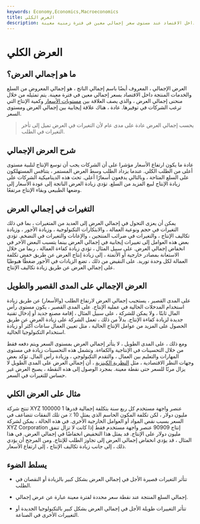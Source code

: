 ```yaml
---
keywords: Economy,Economics,Macroeconomics
title: العرض الكلي
description: العرض الإجمالي هو إجمالي المعروض من السلع والخدمات المنتجة داخل الاقتصاد عند مستوى سعر إجمالي معين في فترة زمنية معينة.
---
```


# العرض الكلي
## ما هو إجمالي العرض؟

العرض الإجمالي ، المعروف أيضًا باسم إجمالي الناتج ، هو إجمالي المعروض من السلع والخدمات المنتجة داخل الاقتصاد بسعر إجمالي معين في فترة معينة. يتم تمثيله من خلال منحنى إجمالي العرض ، والذي يصف العلاقة بين [مستويات الأسعار](/price_level) وكمية الإنتاج التي ترغب الشركات في توفيرها. عادة ، هناك علاقة إيجابية بين إجمالي العرض ومستوى السعر.

> يحسب إجمالي العرض عادة على مدى عام لأن التغيرات في العرض تميل إلى تأخر التغيرات في الطلب.

>

## شرح العرض الإجمالي

عادة ما يكون ارتفاع الأسعار مؤشرا على أن الشركات يجب أن توسع الإنتاج لتلبية مستوى أعلى من الطلب الكلي. عندما يزداد الطلب وسط العرض المستمر ، يتنافس المستهلكون على السلع المتاحة ، وبالتالي يدفعون أسعارًا أعلى. تحث هذه الديناميكية الشركات على زيادة الإنتاج لبيع المزيد من السلع. تؤدي زيادة العرض الناتجة إلى عودة الأسعار إلى وضعها الطبيعي وبقاء الإنتاج مرتفعًا.

## التغيرات في إجمالي العرض

يمكن أن يعزى التحول في إجمالي العرض إلى العديد من المتغيرات ، بما في ذلك التغيرات في حجم ونوعية العمالة ، والابتكارات التكنولوجية ، وزيادة الأجور ، وزيادة تكاليف الإنتاج ، والتغيرات في ضرائب المنتجين ، والإعانات والتغيرات في التضخم. تؤدي بعض هذه العوامل إلى تغييرات إيجابية في إجمالي العرض بينما يتسبب البعض الآخر في انخفاض إجمالي العرض. على سبيل المثال ، تؤدي زيادة كفاءة العمالة ، ربما من خلال الاستعانة بمصادر خارجية أو الأتمتة ، إلى زيادة إنتاج العرض عن طريق خفض تكلفة العمالة لكل وحدة توريد. على النقيض من ذلك ، تضع الزيادات في الأجور ضغطًا هبوطيًا على إجمالي العرض عن طريق زيادة تكاليف الإنتاج.

## العرض الإجمالي على المدى القصير والطويل

على المدى القصير ، يستجيب إجمالي العرض لارتفاع الطلب (والأسعار) عن طريق زيادة استخدام المدخلات الحالية في عملية الإنتاج. على المدى القصير ، يكون مستوى رأس المال ثابتًا ، ولا يمكن للشركة ، على سبيل المثال ، إقامة مصنع جديد أو إدخال تقنية جديدة لزيادة كفاءة الإنتاج. بدلاً من ذلك ، تعمل الشركة على زيادة العرض عن طريق الحصول على المزيد من عوامل الإنتاج الحالية ، مثل تعيين العمال ساعات أكثر أو زيادة استخدام التكنولوجيا الحالية.

ومع ذلك ، على المدى الطويل ، لا يتأثر إجمالي العرض بمستوى السعر ويتم دفعه فقط من خلال التحسينات في الإنتاجية والكفاءة. وتشمل هذه التحسينات زيادة في مستوى المهارات والتعليم بين العمال ، والتقدم التكنولوجي ، وزيادة رأس المال. تؤكد بعض وجهات النظر الاقتصادية ، مثل [النظرية الكينزية](/keynesianeconomics) ، أن إجمالي العرض على المدى الطويل لا يزال مرنًا للسعر حتى نقطة معينة. بمجرد الوصول إلى هذه النقطة ، يصبح العرض غير حساس للتغيرات في السعر.

## مثال على العرض الكلي

تنتج شركة XYZ 100000 عنصر واجهة مستخدم كل ربع سنة بتكلفة إجمالية قدرها 1 مليون دولار ، لكن تكلفة المكون الحاسم الذي يمثل 10 ٪ من تلك النفقات تتضاعف في السعر بسبب نقص المواد أو العوامل الخارجية الأخرى. في هذه الحالة ، يمكن لشركة XYZ Corporation إنتاج 90909 عنصر واجهة مستخدم فقط إذا كانت لا تزال تنفق مليون دولار على الإنتاج. قد يمثل هذا التخفيض انخفاضًا في إجمالي العرض. في هذا المثال ، قد يؤدي انخفاض إجمالي العرض إلى تجاوز الطلب للإنتاج. ومن المرجح أن يؤدي ذلك ، إلى جانب زيادة تكاليف الإنتاج ، إلى ارتفاع الأسعار.

## يسلط الضوء

- تتأثر التغيرات قصيرة الأجل في إجمالي العرض بشكل كبير بالزيادة أو النقصان في الطلب.

- إجمالي السلع المنتجة عند نقطة سعر محددة لفترة معينة عبارة عن عرض إجمالي.

- تتأثر التغييرات طويلة الأجل في إجمالي العرض بشكل كبير بالتكنولوجيا الجديدة أو التغييرات الأخرى في الصناعة.

